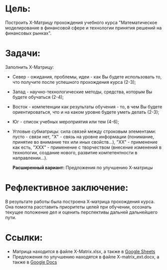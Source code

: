 # Цель:
Построить Х-Матрицу прохождения учебного курса "Математическое моделирование в финансовой сфере и технологии принятия решений на финансовых рынках".

# Задачи:
Заполнить Х-Матрицу:
* Север - ожидания, проблемы, идеи - как Вы будете использовать то, что получите после успешного прохождения курса (2-3);
* Запад - научно-технологические методы, средства, которым Вы будете обучаться (2-4);
* Восток - компетенции как результаты обучения - то, в чем Вы будете ориентироваться, что и на каком уровне будете уметь делать (2-3);
* Юг - список учебных мероприятия или тем (4-6);
* Угловые субматрицы: сила связей между строковым элементами: пусто - связи нет, "Х" - связь на уровне информации (понимание, принятие во внимание тех или иных свойств...), "ХХ" - применение как есть, "ХХХ" - применение с творчеством (внесение изменений в технологии, создание нового, развитие компетентности в направлении...).

  __Расширенный вариант:__ Предложения по улучшению Х-матрицы

# Рефлективное заключение:
В результате работы была построена Х-матрица прохождения курса. Она помогла расставить приоритеты целей при обучении, осознать текущее положение дел и оценить перспективы дальней дальнейшего пути.

# Ссылки:
* Матрица находится в файле X-Matrix.xlsx, а также в [Google Sheets](https://docs.google.com/spreadsheets/d/1wciyzG_goyR5bqSddvcKpY8q_Cxx6deG5Ndg0R0ZX_Y/edit?usp=sharing)
* Предложения по улучшению находятся в файле X-matrix_ext.docx, а также в [Google Docs](https://docs.google.com/document/d/1HUETySX9XenhW6xjoBSNczjLxrYUlUMhcgi4AvQSDFA/edit?usp=sharing)